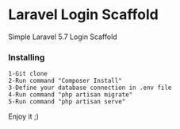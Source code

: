 # Laravel Login Scaffold

Simple Laravel 5.7 Login Scaffold

### Installing
```
1-Git clone
2-Run command "Composer Install"
3-Define your database connection in .env file
4-Run command "php artisan migrate"
5-Run command "php artisan serve"
```

Enjoy it ;)


